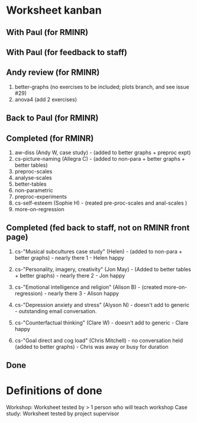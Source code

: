 # Worksheet kanban

## With Paul (for RMINR)

## With Paul (for feedback to staff)

## Andy review (for RMINR)

1. better-graphs (no exercises to be included; plots branch, and see issue #29)
1. anova4 (add 2 exercises)

## Back to Paul (for RMINR)

## Completed (for RMINR)

1. aw-diss (Andy W, case study) - (added to better graphs + preproc expt)
1. cs-picture-naming (Allegra C) - (added to non-para + better graphs + better tables)
1. preproc-scales
1. analyse-scales
1. better-tables
1. non-parametric
1. preproc-experiments
1. cs-self-esteem (Sophie H) - (reated pre-proc-scales and anal-scales )
1. more-on-regression

## Completed (fed back to staff, not on RMINR front page)

1. cs-"Musical subcultures case study" (Helen) - (added to non-para + better graphs) - nearly there 1 - Helen happy
1. cs-"Personality, imagery, creativity" (Jon May) - (Added to better tables + better graphs) - nearly there 2 - Jon happy
1. cs-"Emotional intelligence and religion" (Alison B) - (created more-on-regression) - nearly there 3 - Alison happy

1. cs-"Depression anxiety and stress" (Alyson N) - doesn't add to generic - outstanding email conversation.

1. cs-"Counterfactual thinking" (Clare W) - doesn't add to generic - Clare happy

1. cs-"Goal direct and cog load" (Chris Mitchell) - no conversation held (added to better graphs) - Chris was away or busy for duration


## Done

# Definitions of done

Workshop: Worksheet tested by > 1 person who will teach workshop
Case study: Worksheet tested by project supervisor
